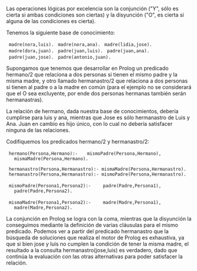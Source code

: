 Las operaciones lógicas por excelencia son la conjunción ("Y", sólo es cierta si ambas condiciones son ciertas) y la disyunción ("O", es cierta si alguna de las condiciones es cierta).

Tenemos la siguiente base de conocimiento:

` madre(nora,luis).`
` madre(nora,ana).`
` madre(lidia,jose).`
` madre(dora,juan).`
` padre(juan,luis).`
` padre(juan,ana).`
` padre(juan,jose).`
` padre(antonio,juan).`

Supongamos que tenemos que desarrollar en Prolog un predicado hermano/2 que relaciona a dos personas si tienen el mismo padre y la misma madre, y otro llamado hermanastro/2 que relaciona a dos personas si tienen al padre o a la madre en común (para el ejemplo no se considerará que el O sea excluyente, por ende dos personas hermanas también serán hermanastras).

La relación de hermano, dada nuestra base de conocimientos, debería cumplirse para luis y ana, mientras que Jose es sólo hermanastro de Luis y Ana. Juan en cambio es hijo único, con lo cual no debería satisfacer ninguna de las relaciones.

Codifiquemos los predicados hermano/2 y hermanastro/2:

` hermano(Persona,Hermano):-`
`   mismoPadre(Persona,Hermano),`
`   mismaMadre(Persona,Hermano).`

` hermanastro(Persona,Hermanastro):- mismaMadre(Persona,Hermanastro).`
` hermanastro(Persona,Hermanastro):- mismoPadre(Persona,Hermanastro).`

` mismoPadre(Persona1,Persona2):- `
`   padre(Padre,Persona1),`
`   padre(Padre,Persona2).`

` mismaMadre(Persona1,Persona2):- `
`   madre(Madre,Persona1),`
`   madre(Madre,Persona2).`

La conjunción en Prolog se logra con la coma, mientras que la disyunción la conseguimos mediante la definición de varias cláusulas para el mismo predicado. Podemos ver a partir del predicado hermanastro que la búsqueda de soluciones que realiza el motor de Prolog es exhaustiva, ya que si bien jose y luis no cumplen la condición de tener la misma madre, el resultado a la consulta hermanastro(jose,luis) es verdadero, dado que continúa la evaluación con las otras alternativas para poder satisfacer la relación.

